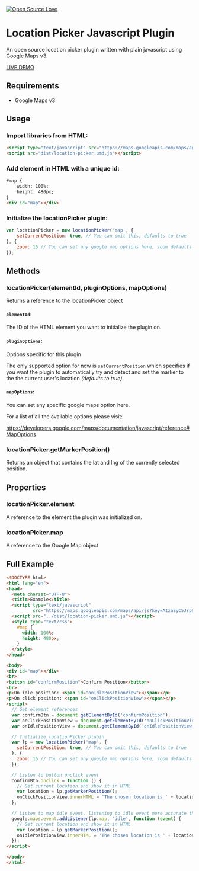 [![Open Source Love](https://badges.frapsoft.com/os/v2/open-source.svg?v=103)](https://github.com/ellerbrock/open-source-badges/)

# Location Picker Javascript Plugin

An open source location picker plugin written with plain javascript using Google Maps v3.

[LIVE DEMO](https://cyphercodes.github.io/location-picker/example/)

## Requirements

* Google Maps v3

## Usage

### Import libraries from HTML:

```html
<script type="text/javascript" src="https://maps.googleapis.com/maps/api/js?key={ENTER YOUR KEY}"></script>
<script src="dist/location-picker.umd.js"></script>
```

### Add element in HTML with a unique id:

```html
#map {
    width: 100%;
    height: 480px;
}
<div id="map"></div>
```

### Initialize the locationPicker plugin:
```javascript
var locationPicker = new locationPicker('map', {
    setCurrentPosition: true, // You can omit this, defaults to true
}, {
    zoom: 15 // You can set any google map options here, zoom defaults to 15
});
```

## Methods

### locationPicker(elementId, pluginOptions, mapOptions)

Returns a reference to the locationPicker object

#### `elementId`: 
The ID of the HTML element you want to initialize the plugin on.

#### `pluginOptions`: 

Options specific for this plugin

The only supported option for now is `setCurrentPosition` which specifies if you want the plugin to automatically try and detect and set the marker to the the current user's location _(defaults to true)_.

#### `mapOptions`:

You can set any specific google maps option here.

For a list of all the available options please visit: 

https://developers.google.com/maps/documentation/javascript/reference#MapOptions

### locationPicker.getMarkerPosition()

Returns an object that contains the lat and lng of the currently selected position.

## Properties

### locationPicker.element 

A reference to the element the plugin was initialized on.

### locationPicker.map

A reference to the Google Map object


## Full Example

```html
<!DOCTYPE html>
<html lang="en">
<head>
  <meta charset="UTF-8">
  <title>Example</title>
  <script type="text/javascript"
          src="https://maps.googleapis.com/maps/api/js?key=AIzaSyC5Jrp9PtHe0WapppUzxbIpMDWMAcV3qE4"></script>
  <script src="../dist/location-picker.umd.js"></script>
  <style type="text/css">
    #map {
      width: 100%;
      height: 480px;
    }
  </style>
</head>

<body>
<div id="map"></div>
<br>
<button id="confirmPosition">Confirm Position</button>
<br>
<p>On idle position: <span id="onIdlePositionView"></span></p>
<p>On click position: <span id="onClickPositionView"></span></p>
<script>
  // Get element references
  var confirmBtn = document.getElementById('confirmPosition');
  var onClickPositionView = document.getElementById('onClickPositionView');
  var onIdlePositionView = document.getElementById('onIdlePositionView');

  // Initialize locationPicker plugin
  var lp = new locationPicker('map', {
    setCurrentPosition: true, // You can omit this, defaults to true
  }, {
    zoom: 15 // You can set any google map options here, zoom defaults to 15
  });

  // Listen to button onclick event
  confirmBtn.onclick = function () {
    // Get current location and show it in HTML
    var location = lp.getMarkerPosition();
    onClickPositionView.innerHTML = 'The chosen location is ' + location.lat + ',' + location.lng;
  };

  // Listen to map idle event, listening to idle event more accurate than listening to ondrag event
  google.maps.event.addListener(lp.map, 'idle', function (event) {
    // Get current location and show it in HTML
    var location = lp.getMarkerPosition();
    onIdlePositionView.innerHTML = 'The chosen location is ' + location.lat + ',' + location.lng;
  });
</script>

</body>
</html>
```
